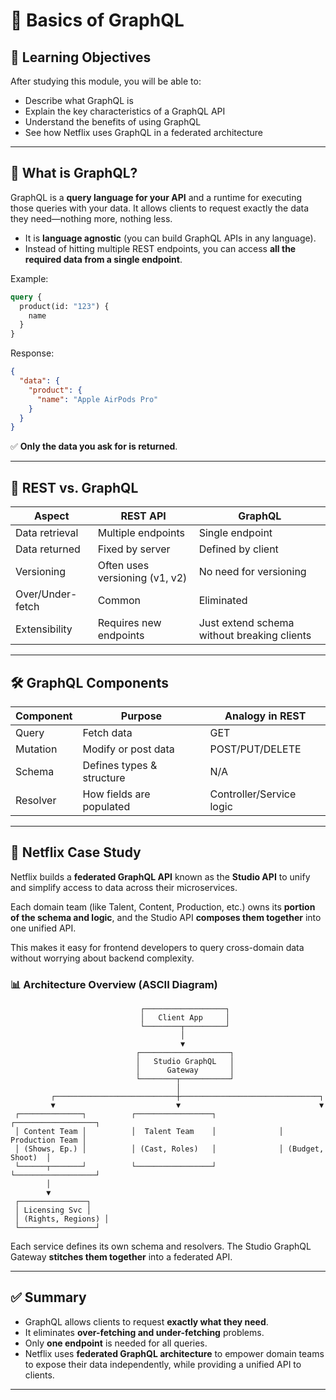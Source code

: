 # 📘 Basics of GraphQL

## 🎯 Learning Objectives

After studying this module, you will be able to:

- Describe what GraphQL is
- Explain the key characteristics of a GraphQL API
- Understand the benefits of using GraphQL
- See how Netflix uses GraphQL in a federated architecture

---

## 🧾 What is GraphQL?

GraphQL is a **query language for your API** and a runtime for executing those queries with your data. It allows clients to request exactly the data they need—nothing more, nothing less.

- It is **language agnostic** (you can build GraphQL APIs in any language).
- Instead of hitting multiple REST endpoints, you can access **all the required data from a single endpoint**.

Example:

```graphql
query {
  product(id: "123") {
    name
  }
}
```

Response:

```json
{
  "data": {
    "product": {
      "name": "Apple AirPods Pro"
    }
  }
}
```

✅ **Only the data you ask for is returned**.

---

## 🔁 REST vs. GraphQL

| Aspect           | REST API                       | GraphQL                                     |
| ---------------- | ------------------------------ | ------------------------------------------- |
| Data retrieval   | Multiple endpoints             | Single endpoint                             |
| Data returned    | Fixed by server                | Defined by client                           |
| Versioning       | Often uses versioning (v1, v2) | No need for versioning                      |
| Over/Under-fetch | Common                         | Eliminated                                  |
| Extensibility    | Requires new endpoints         | Just extend schema without breaking clients |

---

## 🛠️ GraphQL Components

| Component | Purpose                   | Analogy in REST          |
| --------- | ------------------------- | ------------------------ |
| Query     | Fetch data                | GET                      |
| Mutation  | Modify or post data       | POST/PUT/DELETE          |
| Schema    | Defines types & structure | N/A                      |
| Resolver  | How fields are populated  | Controller/Service logic |

---

## 🎥 Netflix Case Study

Netflix builds a **federated GraphQL API** known as the **Studio API** to unify and simplify access to data across their microservices.

Each domain team (like Talent, Content, Production, etc.) owns its **portion of the schema and logic**, and the Studio API **composes them together** into one unified API.

This makes it easy for frontend developers to query cross-domain data without worrying about backend complexity.

### 📊 Architecture Overview (ASCII Diagram)

```
                             ┌──────────────────┐
                             │   Client App     │
                             └────────┬─────────┘
                                      │
                                      ▼
                            ┌────────────────────┐
                            │   Studio GraphQL   │
                            │      Gateway       │
                            └────────┬───────────┘
                                     │
         ┌───────────────────────────┼───────────────────────────────┐
         ▼                           ▼                               ▼
 ┌──────────────┐          ┌─────────────────┐              ┌──────────────────┐
 │ Content Team │          │  Talent Team    │              │  Production Team │
 │ (Shows, Ep.) │          │ (Cast, Roles)   │              │ (Budget, Shoot)  │
 └──────┬───────┘          └─────────────────┘              └──────────────────┘
        │
        ▼
 ┌───────────────┐
 │ Licensing Svc │
 │ (Rights, Regions) │
 └─────────────────┘
```

Each service defines its own schema and resolvers. The Studio GraphQL Gateway **stitches them together** into a federated API.

---

## ✅ Summary

- GraphQL allows clients to request **exactly what they need**.
- It eliminates **over-fetching and under-fetching** problems.
- Only **one endpoint** is needed for all queries.
- Netflix uses **federated GraphQL architecture** to empower domain teams to expose their data independently, while providing a unified API to clients.

---
